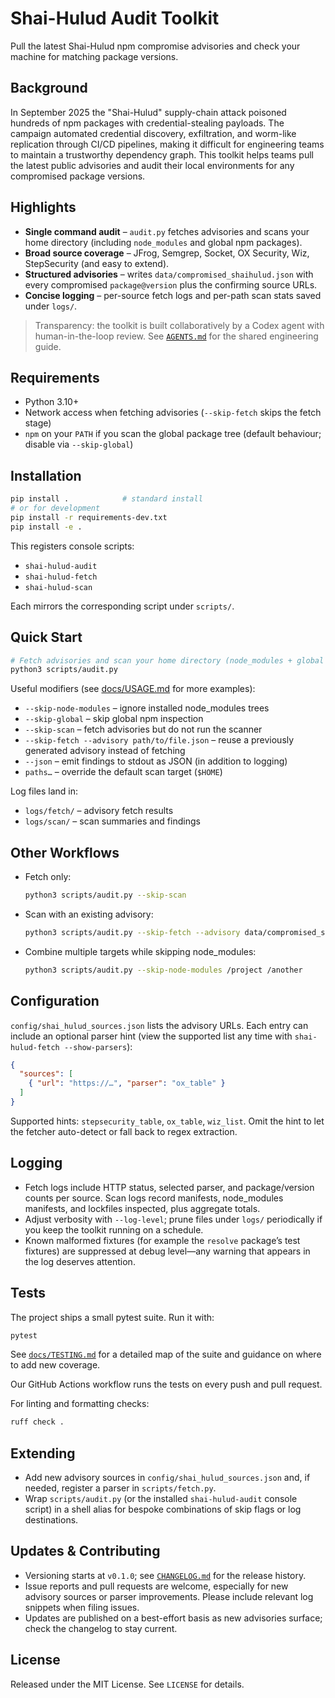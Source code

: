 # Shai-Hulud Audit Toolkit

Pull the latest Shai-Hulud npm compromise advisories and check your machine for
matching package versions.

## Background

In September 2025 the "Shai-Hulud" supply-chain attack poisoned hundreds of
npm packages with credential-stealing payloads. The campaign automated
credential discovery, exfiltration, and worm-like replication through CI/CD
pipelines, making it difficult for engineering teams to maintain a trustworthy
dependency graph. This toolkit helps teams pull the latest public advisories
and audit their local environments for any compromised package versions.

## Highlights

- **Single command audit** – `audit.py` fetches advisories and
  scans your home directory (including `node_modules` and global npm packages).
- **Broad source coverage** – JFrog, Semgrep, Socket, OX Security, Wiz,
  StepSecurity (and easy to extend).
- **Structured advisories** – writes `data/compromised_shaihulud.json` with every
  compromised `package@version` plus the confirming source URLs.
- **Concise logging** – per-source fetch logs and per-path scan stats saved under
  `logs/`.

> Transparency: the toolkit is built collaboratively by a Codex agent with
> human-in-the-loop review. See [`AGENTS.md`](AGENTS.md) for the shared
> engineering guide.

## Requirements

- Python 3.10+
- Network access when fetching advisories (`--skip-fetch` skips the fetch stage)
- `npm` on your `PATH` if you scan the global package tree (default behaviour;
  disable via `--skip-global`)

## Installation

```bash
pip install .            # standard install
# or for development
pip install -r requirements-dev.txt
pip install -e .
```

This registers console scripts:

- `shai-hulud-audit`
- `shai-hulud-fetch`
- `shai-hulud-scan`

Each mirrors the corresponding script under `scripts/`.

## Quick Start

```bash
# Fetch advisories and scan your home directory (node_modules + global npm)
python3 scripts/audit.py
```

Useful modifiers (see [docs/USAGE.md](docs/USAGE.md) for more examples):

- `--skip-node-modules` – ignore installed node_modules trees
- `--skip-global` – skip global npm inspection
- `--skip-scan` – fetch advisories but do not run the scanner
- `--skip-fetch --advisory path/to/file.json` – reuse a previously generated
  advisory instead of fetching
- `--json` – emit findings to stdout as JSON (in addition to logging)
- `paths…` – override the default scan target (`$HOME`)

Log files land in:

- `logs/fetch/` – advisory fetch results
- `logs/scan/` – scan summaries and findings

## Other Workflows

- Fetch only:
  ```bash
  python3 scripts/audit.py --skip-scan
  ```
- Scan with an existing advisory:
  ```bash
  python3 scripts/audit.py --skip-fetch --advisory data/compromised_shaihulud.json /project
  ```
- Combine multiple targets while skipping node_modules:
  ```bash
  python3 scripts/audit.py --skip-node-modules /project /another
  ```

## Configuration

`config/shai_hulud_sources.json` lists the advisory URLs. Each entry can include
an optional parser hint (view the supported list any time with
`shai-hulud-fetch --show-parsers`):

```json
{
  "sources": [
    { "url": "https://…", "parser": "ox_table" }
  ]
}
```

Supported hints: `stepsecurity_table`, `ox_table`, `wiz_list`. Omit the hint to
let the fetcher auto-detect or fall back to regex extraction.

## Logging

- Fetch logs include HTTP status, selected parser, and package/version counts
  per source. Scan logs record manifests, node_modules manifests, and lockfiles
  inspected, plus aggregate totals.
- Adjust verbosity with `--log-level`; prune files under `logs/` periodically
  if you keep the toolkit running on a schedule.
- Known malformed fixtures (for example the `resolve` package’s test fixtures)
  are suppressed at debug level—any warning that appears in the log deserves
  attention.

## Tests

The project ships a small pytest suite. Run it with:

```bash
pytest
```

See [`docs/TESTING.md`](docs/TESTING.md) for a detailed map of the suite and
guidance on where to add new coverage.

Our GitHub Actions workflow runs the tests on every push and pull request.

For linting and formatting checks:

```bash
ruff check .
```

## Extending

- Add new advisory sources in `config/shai_hulud_sources.json` and, if needed,
  register a parser in `scripts/fetch.py`.
- Wrap `scripts/audit.py` (or the installed `shai-hulud-audit`
  console script) in a shell alias for bespoke combinations of skip flags or log
  destinations.

## Updates & Contributing

- Versioning starts at `v0.1.0`; see [`CHANGELOG.md`](CHANGELOG.md) for the
  release history.
- Issue reports and pull requests are welcome, especially for new advisory
  sources or parser improvements. Please include relevant log snippets when
  filing issues.
- Updates are published on a best-effort basis as new advisories surface; check
  the changelog to stay current.

## License

Released under the MIT License. See `LICENSE` for details.

